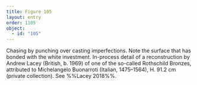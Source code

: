 ```yaml
---
title: Figure 105
layout: entry
order: 1105
object:
  - id: "105"
---
```


Chasing by punching over casting imperfections. Note the surface that has bonded with the white investment. In-process detail of a reconstruction by Andrew Lacey (British, b. 1969) of one of the so-called Rothschild Bronzes, attributed to Michelangelo Buonarroti (Italian, 1475–1564), H. 91.2 cm (private collection). See %%Lacey 2018%%.
